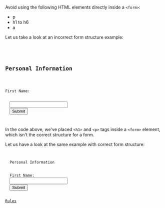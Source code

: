 Avoid using the following
HTML elements directly inside
a `<form>`:
- p
- h1 to h6
- a

Let us take a look at an
incorrect form structure example:
<codeblock language="html" type="lesson">
<code>
<form>
  <h2>Personal Information</h2>
  <p>First Name:</p>
  <input id="first-name" type="text" />
  <button type="submit">Submit</button>
</form>
</code>
</codeblock>

In the code above, we've placed `<h1>`
and
`<p>` tags inside a `<form>` element,
which isn't the correct structure for a form.

Let us have a look at the same example
with correct form structure:
<codeblock language="html" type="lesson">
<code>
<form>
  <caption>Personal Information</caption>
  <br>
  <label for="first-name">First Name:</label>
  <input id="first-name" type="text" />
  <button type="submit">Submit</button>
</form>
<a href="#">Rules</a>
</code>
</codeblock>
